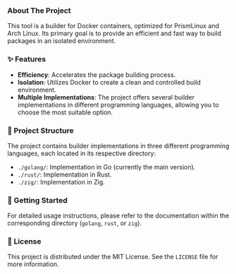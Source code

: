 ### About The Project

This tool is a builder for Docker containers, optimized for PrismLinux and Arch Linux. Its primary goal is to provide an efficient and fast way to build packages in an isolated environment.

### ✨ Features

*   **Efficiency**: Accelerates the package building process.
*   **Isolation**: Utilizes Docker to create a clean and controlled build environment.
*   **Multiple Implementations**: The project offers several builder implementations in different programming languages, allowing you to choose the most suitable option.

### 📂 Project Structure

The project contains builder implementations in three different programming languages, each located in its respective directory:

*   `./golang/`: Implementation in Go (currently the main version).
*   `./rust/`: Implementation in Rust.
*   `./zig/`: Implementation in Zig.

### 🚀 Getting Started

For detailed usage instructions, please refer to the documentation within the corresponding directory (`golang`, `rust`, or `zig`).

### 📜 License

This project is distributed under the MIT License. See the `LICENSE` file for more information.